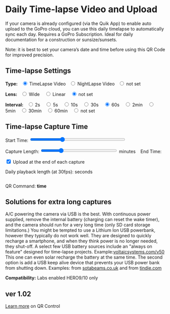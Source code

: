 # Daily Time-lapse Video and Upload

<script src="../../jquery.min.js"></script>
<script src="../../qrcodeborder.js"></script>
<script src="../../html2canvas.min.js"></script>
<style>
        #qrcode{
            width: 100%;
        }
        div{
            width: 100%;
            display: inline-block;
        }
</style>

If your camera is already configured (via the Quik App) to enable auto upload to the GoPro cloud, you can use this daily timelapse to automatically sync each day. Requires a GoPro Subscription. Ideal for daily documentation for a construction or sunsize/sunsets.

Note: it is best to set your camera’s date and time before using this QR Code for improved precision.

## Time-lapse Settings

<b>Type:</b>&nbsp;&nbsp;
  <input type="radio" id="nltlv1" name="nltlv" value="mT" checked> <label for="nltlv1">TimeLapse Video</label>&nbsp;&nbsp;
  <input type="radio" id="nltlv2" name="nltlv" value="mNL"> <label for="nltlv2">NightLapse Video</label>&nbsp;&nbsp;
  <input type="radio" id="nltlv3" name="nltlv" value=""> <label for="nltlv3">not set</label>
 
<b>Lens:</b>&nbsp;&nbsp;
  <input type="radio" id="tlvf1" name="tlvf" value="fW"> <label for="tlvf1">Wide </label>&nbsp;&nbsp;
  <input type="radio" id="tlvf2" name="tlvf" value="fL"> <label for="tlvf2">Linear </label>&nbsp;&nbsp;
  <input type="radio" id="tlvf3" name="tlvf" value="" checked> <label for="tlvf3">not set</label>
 
<b>Interval:</b>&nbsp;&nbsp;
  <input type="radio" id="fpslapse1" name="fpslapse" value="p.2">  <label for="fpslapse1">2s  </label>&nbsp;&nbsp;
  <input type="radio" id="fpslapse2" name="fpslapse" value="p.5">  <label for="fpslapse2">5s  </label>&nbsp;&nbsp;
  <input type="radio" id="fpslapse3" name="fpslapse" value="p.10"> <label for="fpslapse3">10s </label>&nbsp;&nbsp;
  <input type="radio" id="fpslapse4" name="fpslapse" value="p.30"> <label for="fpslapse4">30s </label>&nbsp;&nbsp;
  <input type="radio" id="fpslapse5" name="fpslapse" value="p.60" checked> <label for="fpslapse5">60s </label>&nbsp;&nbsp;
  <input type="radio" id="fpslapse6" name="fpslapse" value="p.120" > <label for="fpslapse6">2min </label>&nbsp;&nbsp;
  <input type="radio" id="fpslapse7" name="fpslapse" value="p.300" > <label for="fpslapse7">5min </label>&nbsp;&nbsp;
  <input type="radio" id="fpslapse8" name="fpslapse" value="p.1800"> <label for="fpslapse8">30min </label>&nbsp;&nbsp;
  <input type="radio" id="fpslapse9" name="fpslapse" value="p.3600"> <label for="fpslapse9">60min </label>&nbsp;&nbsp;
  <input type="radio" id="fpslapse9" name="fpslapse" value=""> <label for="fpslapse10">not set </label>
 
## Time-lapse Capture Time

Start Time: <input type="range" style="width: 300px;" id="tlstrt" name="tlstrt" min="1" max="143" value="48"><label for="tlstrt"></label> <b id="starttext"></b>

Capture Length: <input type="range" style="width: 240px;" id="tlend" name="tlend" min="1" max="960" value="240"><label for="tlend"></label> <b id="lentext"></b> minutes &nbsp;&nbsp; End Time: <b id="endtext"></b>

<input type="checkbox" id="upld" name="upld" checked> 
<label for="upld">Upload at the end of each capture</label><br>

Daily playback length (at 30fps): <b id="length"></b> seconds
 
<center>
<div id="qrcode"></div>
<br>
</center>

QR Command: <b id="qrtext">time</b><br>
      
## Solutions for extra long captures

A/C powering the camera via USB is the best. With continuous power supplied, remove the internal battery (charging can reset the wake timer), and the camera should run for a very long time (only SD card storage limitations.) You might be tempted to use a Lithium Ion USB powerbank, however they typically do not work well. They are designed to quickly recharge a smartphone, and when they think power is no longer needed, they shut-off. A select few USB battery sources include an "always on feature" designed for time-lapse projects. Example:[voltaicsystems.com/v50](https://voltaicsystems.com/v50/) This one can even solar recharge the battery at the same time. The second option is add a USB keep alive device that prevents your USB power bank from shutting down. Examples: from [sotabeams.co.uk](https://www.sotabeams.co.uk/usb-battery-pack-keep-alive-load/) and from [tindie.com](https://www.tindie.com/products/overz/smart-power-bank-keep-alive/)
	
**Compatibility:** Labs enabled HERO9/10 only
        
## ver 1.02
[Learn more](..) on QR Control

<script>
var once = true;
var qrcode;
var cmd = "mPdP!60SQ!1R";
var clipcopy = "";
var lasttimecmd = "";
var changed = false;

function makeQR() 
{	
  if(once === true)
  {
    qrcode = new QRCode(document.getElementById("qrcode"), 
    {
      text : "!oMBURN=\"\"",
      width : 360,
      height : 360,
      correctLevel : QRCode.CorrectLevel.M
    });
    once = false;
  }
}

function checkTime(i) {
    if (i < 10) {i = "0" + i;}  // add zero in front of numbers < 10
    return i;
}

function pad(num, size) {
    var s = num+"";
    while (s.length < size) s = "0" + s;
    return s;
}


function dcmd(cmd, id) {
    var x;
	if(document.getElementById(id) !== null)
	{
		x = document.getElementById(id).checked;
		if( x === true)
			cmd = cmd + document.getElementById(id).value;
	}
	else
	{
		for (i = 1; i < 15; i++) { 
			var newid = id+i;
			if(document.getElementById(newid) !== null)
			{
				x = document.getElementById(newid).checked;
				if( x === true)
					cmd = cmd + document.getElementById(newid).value;
			}
		}
	}
	return cmd;
}


function dval(id) {
    var x;
	var val = "";
	{
		for (i = 1; i < 15; i++) { 
			var newid = id+i;
			if(document.getElementById(newid) !== null)
			{
				x = document.getElementById(newid).checked;
				if( x === true)
					val = document.getElementById(newid).value;
			}
		}
	}
	return val;
}




function timeLoop()
{
  if(document.getElementById("tlstrt") !== null)
  {
	var start = parseInt(document.getElementById("tlstrt").value);
	var startmins = start*10;
	var caplen = parseInt(document.getElementById("tlend").value);
	caplen = Math.trunc(caplen*caplen/960);
	if(caplen < 1) caplen = 1;
	var endmins = startmins + caplen;
	if(endmins >= 1440)
		endmins -= 1440;
		
	var starthourstime = Math.trunc(startmins / 60);
	var startminstime = startmins - starthourstime * 60;	
	
	var endhourstime = Math.trunc(endmins / 60);
	var endminstime = endmins - endhourstime * 60;
		
	var stxt = pad(starthourstime, 2) + ":" + pad(startminstime, 2);
	var etxt = pad(endhourstime, 2) + ":" + pad(endminstime, 2);
	
	document.getElementById("starttext").innerHTML = stxt;
	document.getElementById("endtext").innerHTML = etxt;
	document.getElementById("lentext").innerHTML = caplen;
	
	var spftxt = dval("fpslapse");
	var spf = spftxt.slice(2);
	var fsecs = ((caplen*60) / parseInt(spf)) / 30;	
	var secs10 =  fsecs * 10;
	var secs = Math.trunc(secs10) / 10;

	if(spf == "")
		document.getElementById("length").innerHTML = "unknown";
	else
		document.getElementById("length").innerHTML = secs;
		
	

	cmd = "";
	cmd = dcmd(cmd,"nltlv");
	cmd = dcmd(cmd,"tlvf");
	cmd = dcmd(cmd,"fpslapse");
	
	cmd = "!" + stxt + "N" + cmd + "!S!" + caplen*60 + "E";
	
	if(document.getElementById("upld") !== null)
	{
		if(document.getElementById("upld").checked === true)
		{
			cmd = cmd + "!U";
		}
	}
	cmd = cmd + "!1R";
  }
  
  qrcode.clear(); 
  qrcode.makeCode(cmd);
  
  
  if(cmd != lasttimecmd)
  {
	changed = true;
	lasttimecmd = cmd;
  }
	
  if(changed === true)
  {
	document.getElementById("qrtext").innerHTML = cmd;
	changed = false;
  }
  
  var t = setTimeout(timeLoop, 100);
}

function myReloadFunction() {
  location.reload();
}


async function copyImageToClipboard() {
    html2canvas(document.querySelector("#qrcode_txt")).then(canvas => canvas.toBlob(blob => navigator.clipboard.write([new ClipboardItem({'image/png': blob})])));
}
async function copyTextToClipboard(text) {
	try {
		await navigator.clipboard.writeText(text);
	} catch(err) {
		alert('Error in copying text: ', err);
	}
}

function setupButtons() {	
    document.getElementById("copyBtn").onclick = function() { 
        copyTextToClipboard(clipcopy);
	};
    document.getElementById("copyImg").onclick = function() { 
        copyImageToClipboard();
	};
}

makeQR();
setupButtons();
startTime();

</script>
